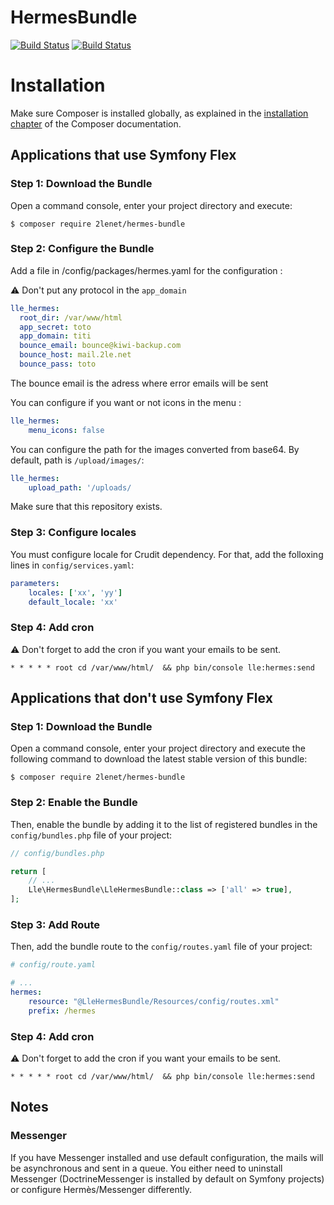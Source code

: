 # HermesBundle

[![Build Status](https://github.com/2lenet/HermesBundle/actions/workflows/test.yml/badge.svg?branch=main)](https://github.com/2lenet/HermesBundle/actions)
[![Build Status](https://github.com/2lenet/HermesBundle/actions/workflows/validate.yml/badge.svg?branch=main)](https://github.com/2lenet/HermesBundle/actions)

Installation
============

Make sure Composer is installed globally, as explained in the
[installation chapter](https://getcomposer.org/doc/00-intro.md)
of the Composer documentation.

Applications that use Symfony Flex
----------------------------------

### Step 1: Download the Bundle

Open a command console, enter your project directory and execute:

```console
$ composer require 2lenet/hermes-bundle
```

### Step 2: Configure the Bundle

Add a file in /config/packages/hermes.yaml for the configuration :

:warning: Don't put any protocol in the `app_domain`

```yaml 
lle_hermes:
  root_dir: /var/www/html
  app_secret: toto
  app_domain: titi
  bounce_email: bounce@kiwi-backup.com
  bounce_host: mail.2le.net
  bounce_pass: toto
```

The bounce email is the adress where error emails will be sent

You can configure if you want or not icons in the menu :

```yaml 
lle_hermes:
    menu_icons: false
```

You can configure the path for the images converted from base64. By default, path is `/upload/images/`:

```yaml 
lle_hermes:
    upload_path: '/uploads/
```

Make sure that this repository exists.

### Step 3: Configure locales

You must configure locale for Crudit dependency. For that, add the folloxing lines in `config/services.yaml`:

```yaml
parameters:
    locales: ['xx', 'yy']
    default_locale: 'xx'
```

### Step 4: Add cron

:warning: Don't forget to add the cron if you want your emails to be sent.

`* * * * * root cd /var/www/html/  && php bin/console lle:hermes:send`

Applications that don't use Symfony Flex
----------------------------------------

### Step 1: Download the Bundle

Open a command console, enter your project directory and execute the following command to download the latest stable
version of this bundle:

```console
$ composer require 2lenet/hermes-bundle
```

### Step 2: Enable the Bundle

Then, enable the bundle by adding it to the list of registered bundles in the `config/bundles.php` file of your project:

```php
// config/bundles.php

return [
    // ...
    Lle\HermesBundle\LleHermesBundle::class => ['all' => true],
];
```

### Step 3: Add Route

Then, add the bundle route to the `config/routes.yaml` file of your project:

```yaml
# config/route.yaml

# ...
hermes:
    resource: "@LleHermesBundle/Resources/config/routes.xml"
    prefix: /hermes
```

### Step 4: Add cron

:warning: Don't forget to add the cron if you want your emails to be sent.

`* * * * * root cd /var/www/html/  && php bin/console lle:hermes:send`

## Notes

### Messenger

If you have Messenger installed and use default configuration, the mails will be asynchronous and sent in a queue. You
either need to uninstall Messenger (DoctrineMessenger is installed by default on Symfony projects) or configure
Hermès/Messenger differently.
